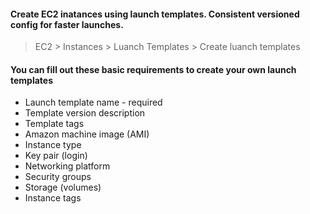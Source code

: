 #### Create EC2 inatances using launch templates. Consistent versioned config for faster launches.

>EC2 > Instances > Luanch Templates > Create luanch templates 

#### You can fill out these basic requirements to create your own launch templates

- Launch template name - required 
- Template version description
- Template tags
- Amazon machine image (AMI)
- Instance type
- Key pair (login)
- Networking platform
- Security groups 
- Storage (volumes)
- Instance tags 


